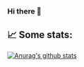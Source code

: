 ### Hi there 👋

## 📈 Some stats:
[![Anurag's github stats](https://github-readme-stats.vercel.app/api?username=KokosnussDEV&count_private=true)](https://github.com/KokosnussDEV)

<!--
**KokosnussDEV/KokosnussDEV** is a ✨ _special_ ✨ repository because its `README.md` (this file) appears on your GitHub profile.

Here are some ideas to get you started:

- 🔭 I’m currently working on ...
- 🌱 I’m currently learning ...
- 👯 I’m looking to collaborate on ...
- 🤔 I’m looking for help with ...
- 💬 Ask me about ...
- 📫 How to reach me: ...
- 😄 Pronouns: ...
- ⚡ Fun fact: ...
-->
